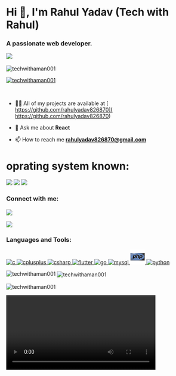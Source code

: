 <h1 >Hi 👋, I'm Rahul Yadav (Tech with Rahul)</h1>
<h3>A passionate web developer.</h3>
<img src="https://user-images.githubusercontent.com/66284362/159115513-3ae48dd6-3d9c-416f-83d4-db48de23fac8.png" >

<p align="left"> <img src="https://komarev.com/ghpvc/?username=techwithaman001&label=Profile%20views&color=0e75b6&style=flat" alt="techwithaman001" /> </p>

<p align="left"> <a href="https://github.com/ryo-ma/github-profile-trophy"><img src="https://github-profile-trophy.vercel.app/?username=techwithaman001" alt="techwithaman001" /></a> </p>

<p align="left"> <a href="https://twitter.com/" target="blank"><img src="https://img.shields.io/twitter/follow/?logo=twitter&style=for-the-badge" alt="" /></a> </p>


- 👨‍💻 All of my projects are available at [ 
 https://github.com/rahulyadav826870]( 
 https://github.com/rahulyadav826870)

- 💬 Ask me about **React**

- 📫 How to reach me **rahulyadav826870@gmail.com**


# oprating system known:
  <img src="https://img.shields.io/badge/Windows-0078D6?style=for-the-badge&logo=windows&logoColor=white">
  <img src="https://img.shields.io/badge/Ubuntu-E95420?style=for-the-badge&logo=ubuntu&logoColor=white">
  <img src="https://img.shields.io/badge/iOS-000000?style=for-the-badge&logo=ios&logoColor=white">

 
<h3 align="left">Connect with me:</h3>
<p align="left">

<a href="https://www.linkedin.com/in/rahul-yadav-200a7b176/" target="_blank"><img align="center" src="https://img.shields.io/badge/LinkedIn-0077B5?style=for-the-badge&logo=linkedin&logoColor=white"   /></a>

<a href="https://github.com/rahulyadav826870" target="_blank"><img align="center" src=" https://img.shields.io/badge/GitHub-100000?style=for-the-badge&logo=github&logoColor=white" /></a>
  

 
 
</p>

<h3 align="left">Languages and Tools:</h3>
<p align="left"> <a href="https://www.cprogramming.com/" target="_blank"> <img src="https://img.shields.io/badge/html5-%23E34F26.svg?style=for-the-badge&logo=html5&logoColor=white" alt="c" width="40" height="40"/> </a> <a href="https://www.w3schools.com/cpp/" target="_blank"> <img src="https://img.shields.io/badge/javascript-%23323330.svg?style=for-the-badge&logo=javascript&logoColor=%23F7DF1E" alt="cplusplus" width="40" height="40"/> </a> <a href="https://www.w3schools.com/cs/" target="_blank"> <img src="https://camo.githubusercontent.com/ee71fcc1aa3d059265517741dffc4161922fd744377e7a5f07c43381d0aa9aac/68747470733a2f2f696d672e736869656c64732e696f2f62616467652f747970657363726970742d2532333030374143432e7376673f7374796c653d666f722d7468652d6261646765266c6f676f3d74797065736372697074266c6f676f436f6c6f723d7768697465" alt="csharp" width="40" height="40"/> </a> <a href="https://flutter.dev" target="_blank"> <img src="https://img.shields.io/badge/webpack-%238DD6F9.svg?style=for-the-badge&logo=webpack&logoColor=black" alt="flutter" width="40" height="40"/> </a> <a href="https://golang.org" target="_blank"> <img src="https://img.shields.io/badge/react-%2320232a.svg?style=for-the-badge&logo=react&logoColor=%2361DAFB" alt="go" width="40" height="40"/> </a> <a href="https://www.mysql.com/" target="_blank"> <img src="https://img.shields.io/badge/redux-%23593d88.svg?style=for-the-badge&logo=redux&logoColor=white" alt="mysql" width="40" height="40"/> </a> <a href="https://www.php.net" target="_blank"> <img src="https://raw.githubusercontent.com/devicons/devicon/master/icons/php/php-original.svg" alt="php" width="40" height="40"/> </a> <a href="https://www.python.org" target="_blank"> <img src="https://img.shields.io/badge/css3-%231572B6.svg?style=for-the-badge&logo=css3&logoColor=white" alt="python" width="40" height="40"/> </a> </p>

<p><img align="left" src="https://github-readme-stats.vercel.app/api/top-langs?username=techwithaman001&show_icons=true&locale=en&layout=compact" alt="techwithaman001" /></p>

<p>&nbsp;<img align="center" src="https://github-readme-stats.vercel.app/api?username=techwithaman001&show_icons=true&locale=en" alt="techwithaman001" /></p>

<p><img align="center" src="https://github-readme-streak-stats.herokuapp.com/?user=techwithaman001&" alt="techwithaman001" /></p>

<video width="400" controls>
  <source src="https://github.com/rahulyadav826870" type="video/mp4">
  <source src="mov_bbb.ogg" type="video/ogg">
  Your browser does not support HTML video.
</video>

